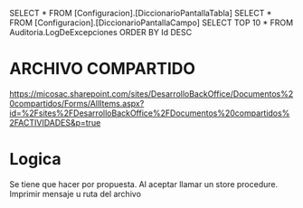 SELECT * FROM [Configuracion].[DiccionarioPantallaTabla]
SELECT * FROM [Configuracion].[DiccionarioPantallaCampo]
SELECT TOP 10 * FROM Auditoria.LogDeExcepciones ORDER BY Id DESC


# ARCHIVO COMPARTIDO
https://micosac.sharepoint.com/sites/DesarrolloBackOffice/Documentos%20compartidos/Forms/AllItems.aspx?id=%2Fsites%2FDesarrolloBackOffice%2FDocumentos%20compartidos%2FACTIVIDADES&p=true

# Logica
Se tiene que hacer por propuesta.
Al aceptar llamar un store procedure.
Imprimir mensaje u ruta del archivo
